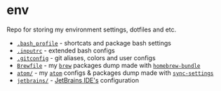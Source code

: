 # env

Repo for storing my environment settings, dotfiles and etc.

* [`.bash_profile`](https://github.com/Drapegnik/env/blob/master/.bash_profile) - shortcats and package bash settings
* [`.inputrc`](https://github.com/Drapegnik/env/blob/master/.inputrc) - extended bash configs
* [`.gitconfig`](https://github.com/Drapegnik/env/blob/master/.gitconfig) - git aliases, colors and user configs
* [`Brewfile`](https://github.com/Drapegnik/env/blob/master/Brewfile) - my [`brew`](https://brew.sh/) packages dump made with [`homebrew-bundle`](https://github.com/Homebrew/homebrew-bundle)
* [`atom/`](/atom) - my [`atom`](https://atom.io/) configs & packages dump made with [`sync-settings`](http://atom.io/packages/sync-settings)
* [`jetbrains/`](/jetbrains) - [JetBrains IDE's](https://www.jetbrains.com/products.html) configuration
